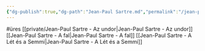 ```yaml
---
{"dg-publish":true,"dg-path":"Jean-Paul Sartre.md","permalink":"/jean-paul-sartre/"}
---
```


#üres 
[[private/Jean-Paul Sartre - Az undor\|Jean-Paul Sartre - Az undor]]
[[Jean-Paul Sartre - A fal\|Jean-Paul Sartre - A fal]]
[[Jean-Paul Sartre - A Lét és a Semmi\|Jean-Paul Sartre - A Lét és a Semmi]]